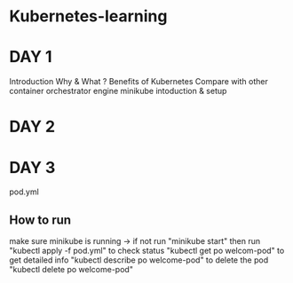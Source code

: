 # Kubernetes-learning

# DAY 1
Introduction
Why & What ?
Benefits of Kubernetes
Compare with other container orchestrator engine
minikube intoduction & setup

# DAY 2

# DAY 3
pod.yml
## How to run
make sure minikube is running -> if not run "minikube start"
then run "kubectl apply -f pod.yml"
to check status "kubectl get po welcom-pod"
to get detailed info "kubectl describe po welcome-pod"
to delete the pod "kubectl delete po welcome-pod"


